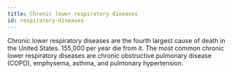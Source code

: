 ```yaml
---
title: Chronic lower respiratory diseases
id: respiratory-diseases
---
```

Chronic lower respiratory diseases are the fourth largest cause of death in the United States. 155,000 per year die from it. The most common chronic lower respiratory diseases are chronic obstructive pulmonary disease (COPD), emphysema, asthma, and pulmonary hypertension.
